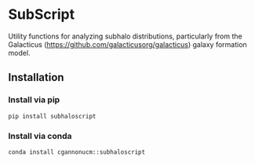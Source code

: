 # SubScript
Utility functions for analyzing subhalo distributions, particularly from the Galacticus (https://github.com/galacticusorg/galacticus) galaxy formation model. 

## Installation 

### Install via pip
```pip install subhaloscript```

### Install via conda
```conda install cgannonucm::subhaloscript```

